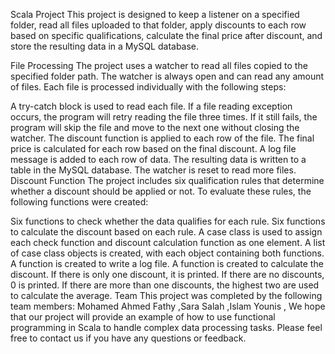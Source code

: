 Scala Project
This project is designed to keep a listener on a specified folder, read all files uploaded to that folder, apply discounts to each row based on specific qualifications, calculate the final price after discount, and store the resulting data in a MySQL database.

File Processing
The project uses a watcher to read all files copied to the specified folder path. The watcher is always open and can read any amount of files. Each file is processed individually with the following steps:

A try-catch block is used to read each file. If a file reading exception occurs, the program will retry reading the file three times. If it still fails, the program will skip the file and move to the next one without closing the watcher.
The discount function is applied to each row of the file.
The final price is calculated for each row based on the final discount.
A log file message is added to each row of data.
The resulting data is written to a table in the MySQL database.
The watcher is reset to read more files.
Discount Function
The project includes six qualification rules that determine whether a discount should be applied or not. To evaluate these rules, the following functions were created:

Six functions to check whether the data qualifies for each rule.
Six functions to calculate the discount based on each rule.
A case class is used to assign each check function and discount calculation function as one element.
A list of case class objects is created, with each object containing both functions.
A function is created to write a log file.
A function is created to calculate the discount. If there is only one discount, it is printed. If there are no discounts, 0 is printed. If there are more than one discounts, the highest two are used to calculate the average.
Team
This project was completed by the following team members:
Mohamed Ahmed Fathy
,Sara Salah
,Islam Younis ,
We hope that our project will provide an example of how to use functional programming in Scala to handle complex data processing tasks. Please feel free to contact us if you have any questions or feedback.
